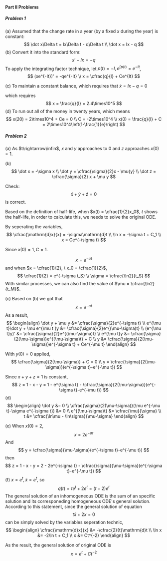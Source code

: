 #### Part II Problems

##### Problem 1

(a) Assumed that the change rate in a year (by a fixed $x$ during the year) is constant:
$$
\dot x\Delta t = Ix\Delta t - q\Delta t \\
\dot x = Ix - q
$$
(b) Convert it into the standard form:
$$
x' - Ix = -q
$$
To apply the integrating factor technique, let $p(t) = -I, e^{\int p(t)} = e^{-It}$,
$$
(xe^{-It})' = -qe^{-It} \\
x = \cfrac{q}{I} + Ce^{It}
$$

(c) To maintain a constant balance, which requires that $\dot x = Ix-q =  0$

which requires
$$
x = \frac{q}{I} = 2.4\times10^5
$$
(d) To run out all of the money in twenty years, which means
$$
x(20) = 2\times10^4 + Ce = 0 \\
C = -2\times10^4 \\
x(0) = \frac{q}{I} + C = 2\times10^4\left(1-\frac{1}{e}\right)
$$



##### Problem 2

(a) As $t\rightarrow\infin$, $x$ and $y$ approaches to $0$ and $z$ approaches $x(0)=1$.

(b)
$$
\dot x = -\sigma x \\
\dot y = \cfrac{\sigma}{2}x - \mu{y} \\
\dot z = \cfrac{\sigma}{2} x + \mu y
$$

Check:
$$
\dot x + \dot y + \dot z = 0
$$
is correct.

Based on the definition of half-life, when $x(t) = \cfrac{1}{2}x_0$, $t$ shows the half-life, in order to calculate this, we needs to solve the original ODE.

By seperating the variables,
$$
\cfrac{\mathrm{d}x}{x} = -\sigma\mathrm{d}t \\
\ln x = -\sigma t + C_1 \\
x = Ce^{-\sigma t}
$$

Since $x(0) = 1, C=1$. 

$$
x = e^{-\sigma t}
$$
and when $x = \cfrac{1}{2}, \ x_0 = \cfrac{1}{2}$,
$$
\cfrac{1}{2} = e^{-\sigma t_S} \\
\sigma = \cfrac{\ln2}{t_S}
$$
With similar processes, we can also find the value of $\mu = \cfrac{\ln2}{t_M}$.

(c) Based on (b) we got that
$$
x = e^{-\sigma t}
$$
As a result,
$$
\begin{align}
\dot y + \mu y &= \cfrac{\sigma}{2}e^{-\sigma t} \\
e^{\mu t}\dot y + \mu e^{\mu t }y &= \cfrac{\sigma}{2}e^{(\mu-\sigma)t} \\
(e^{\mu t}y)' &= \cfrac{\sigma}{2}e^{(\mu-\sigma)t} \\
e^{\mu t}y &= \cfrac{\sigma}{2(\mu-\sigma)}e^{(\mu-\sigma)t} + C \\
y &= \cfrac{\sigma}{2(\mu-\sigma)}e^{-\sigma t} + Ce^{-\mu t}
\end{align}
$$

With $y(0) = 0$ applied,
$$
\cfrac{\sigma}{2(\mu-\sigma)} + C = 0 \\
y = \cfrac{\sigma}{2(\mu-\sigma)}(e^{-\sigma t}-e^{-\mu t})
$$

Since $x+y+z = 1$ is constant,
$$
z = 1 - x - y
= 1 - e^{\sigma t} - \cfrac{\sigma}{2(\mu-\sigma)}(e^{-\sigma t}-e^{-\mu t})
$$
(d)
$$
\begin{align}
\dot y &= 0 \\
\cfrac{\sigma}{2(\mu-\sigma)}(\mu e^{-\mu t}-\sigma e^{-\sigma t}) &= 0 \\
e^{(\mu-\sigma)t} &= \cfrac{\mu}{\sigma} \\
t &= \cfrac{\ln\mu - \ln\sigma}{\mu-\sigma}
\end{align}
$$

(e) When $x(0) = 2$,
$$
x = 2e^{-\sigma t}
$$
And 
$$
y = \cfrac{\sigma}{\mu-\sigma}(e^{-\sigma t}-e^{-\mu t})
$$
then
$$
z = 1 - x - y = 2 - 2e^{-\sigma t} - \cfrac{\sigma}{\mu-\sigma}(e^{-\sigma t}-e^{-\mu t})
$$
(f) $x = e^t, \dot x = e^t$, so
$$
q(t) = te^t + 2e^t = (t+2)e^t
$$
The general solution of an inhomogeneous ODE is the sum of an specific solution and its corresponeding homogeneous ODE's general solution. According to this statement, since the general solution of equation
$$
t\dot x + 2x = 0
$$
can be simply solved by the variables seperation technic,
$$
\begin{align}
\cfrac{\mathrm{d}x}{x} &= -\cfrac{2}{t}\mathrm{d}t \\
\ln x &= -2\ln t + C_1 \\
x &= Ct^{-2}
\end{align}
$$

As the result, the general solution of original ODE is
$$
x = e^t + Ct^{-2}
$$
